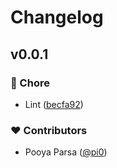 # Changelog


## v0.0.1


### 🏡 Chore

- Lint ([becfa92](https://github.com/unjs/codeup/commit/becfa92))

### ❤️ Contributors

- Pooya Parsa ([@pi0](http://github.com/pi0))

